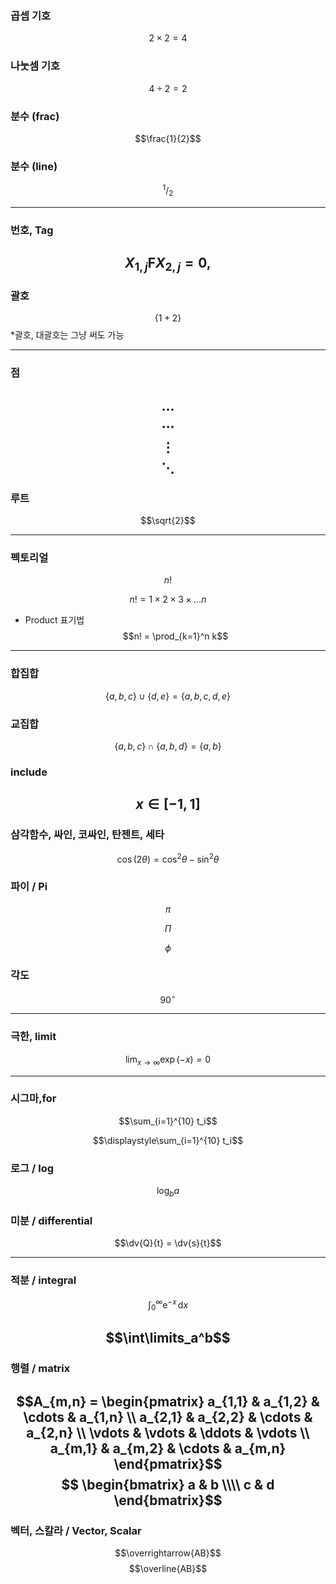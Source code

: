 ### 곱셉 기호
$$2 \times 2 = 4$$
### 나눗셈 기호
$$4 \div 2 = 2$$
### 분수 (frac)
$$\frac{1}{2}$$
### 분수 (line)
$$^1/_2$$

---
### 번호, Tag
$$X_{1,j} \mathbf{F}X_{2,j}  = 0, \tag{1}$$
---
### 괄호
$$\{1+2\}$$
*괄호, 대괄호는 그냥 써도 가능

---
### 점
$$\dots$$
$$\cdots$$
$$\vdots$$
$$\ddots$$
---
### 루트
$$\sqrt{2}$$

---
### 펙토리얼

$$n!$$

$$n! = 1 \times 2 \times 3 \times \ldots n$$
- Product 표기법
$$n! = \prod_{k=1}^n k$$

---
### 합집합

$$\{a,b,c\} \cup \{d,e\} = \{a,b,c,d,e\}$$
### 교집합
$$\{a,b,c\} \cap \{a,b,d\} = \{a,b\}$$

### include
$$x \in [-1,1]$$
---
### 삼각함수, 싸인, 코싸인, 탄젠트, 세타

$$\cos (2\theta) = \cos^2 \theta - \sin^2 \theta$$
### 파이 / Pi
$$\pi$$

$$\Pi$$

$$\phi$$

### 각도
$$90^\circ$$

---
### 극한, limit

$$\lim_{x \to \infty} \exp(-x) = 0$$

---
### 시그마,for

$$\sum_{i=1}^{10} t_i$$

$$\displaystyle\sum_{i=1}^{10} t_i$$

### 로그 / log


$$\log_b a$$

### 미분 / differential
$$\dv{Q}{t} = \dv{s}{t}$$

---
### 적분 / integral
$$\int_0^\infty \mathrm{e}^{-x}\,\mathrm{d}x$$

$$\int\limits_a^b$$
---
### 행렬 / matrix
$$A_{m,n} =
 \begin{pmatrix}
  a_{1,1} & a_{1,2} & \cdots & a_{1,n} \\
  a_{2,1} & a_{2,2} & \cdots & a_{2,n} \\
  \vdots  & \vdots  & \ddots & \vdots  \\
  a_{m,1} & a_{m,2} & \cdots & a_{m,n}
 \end{pmatrix}$$
$$ \begin{bmatrix}
a & b \\\\
c & d
\end{bmatrix}$$
---
### 벡터, 스칼라 / Vector, Scalar
$$\overrightarrow{AB}$$
$$\overline{AB}$$
